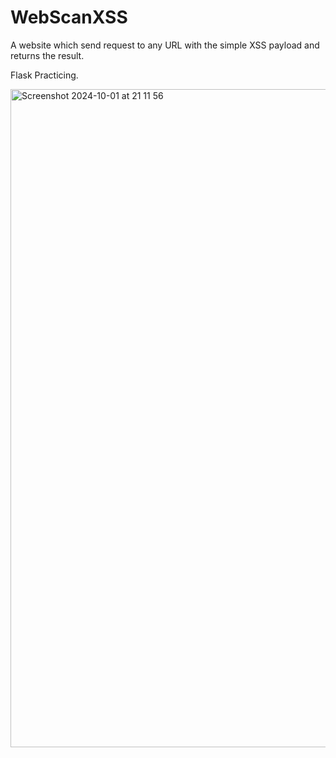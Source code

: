 # WebScanXSS
A website which send request to any URL with the simple XSS payload and returns the result.

Flask Practicing. 

<img width="1053" alt="Screenshot 2024-10-01 at 21 11 56" src="https://github.com/user-attachments/assets/bba03d1d-b039-4db5-9853-e8c6494a0fd8">
